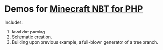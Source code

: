 # Demos for [Minecraft NBT for PHP](https://github.com/AnrDaemon/minecraft-nbt)

Includes:

1. level.dat parsing.
2. Schematic creation.
3. Building upon previous example, a full-blown generator of a tree branch.
